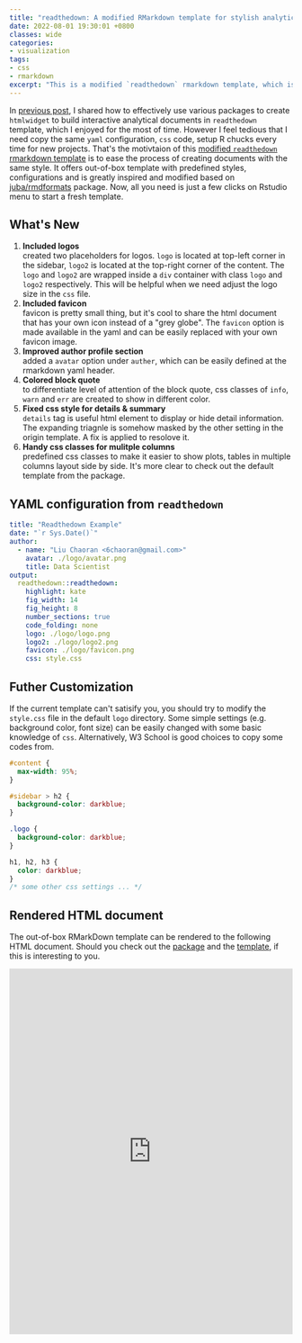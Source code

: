 ```yaml
---
title: "readthedown: A modified RMarkdown template for stylish analytical documents"
date: 2022-08-01 19:30:01 +0800
classes: wide
categories:
- visualization
tags:
- css
- rmarkdown
excerpt: "This is a modified `readthedown` rmarkdown template, which is greatly inspired and modified based on [juba/rmdformats](https://github.com/juba/rmdformats) package. `readthedown` offer a similar [sphnix](https://www.sphinx-doc.org/en/master/) style, which is commmonly used in various python package documentations. I personally very much like the `readthedown` style and hence dive a little bit on the source code to figure out ways to make it easier for further customization."
---
```


In <a href="/visualization/tips-of-drafting-r-markdown-document/" target="_blank">previous post</a>, I shared how to effectively use various packages to create `htmlwidget` to build interactive analytical documents in `readthedown` template, which I enjoyed for the most of time. However I feel tedious that I need copy the same `yaml` configuration, `css` code, setup R chucks every time for new projects. That's the motivtaion of this [modified `readthedown` rmarkdown template](https://github.com/6chaoran/readthedown) is to ease the process of creating documents with the same style. It offers out-of-box template with predefined styles, configurations and is greatly inspired and modified based on [juba/rmdformats](https://github.com/juba/rmdformats) package. Now, all you need is just a few clicks on Rstudio menu to start a fresh template.

## What's New

1. __Included logos__   
created two placeholders for logos. `logo` is located at top-left corner in the sidebar, `logo2` is located at the top-right corner of the content. The `logo` and `logo2` are wrapped inside a `div` container with class `logo` and `logo2` respectively. This will be helpful when we need adjust the logo size in the `css` file.
2. __Included favicon__   
favicon is pretty small thing, but it's cool to share the html document that has your own icon instead of a "grey globe". The `favicon` option is made available in the yaml and can be easily replaced with your own favicon image.
3. __Improved author profile section__   
added a `avatar` option under `auther`, which can be easily defined at the rmarkdown yaml header.
4. __Colored block quote__    
to differentiate level of attention of the block quote, css classes of `info`, `warn` and `err` are created to show in different color.  
5. __Fixed css style for details & summary__   
`details` tag is useful html element to display or hide detail information. The expanding triagnle is somehow masked by the other setting in the origin template. A fix is applied to resolove it.
6. __Handy css classes for mulitple columns__   
predefined css classes to make it easier to show plots, tables in multiple columns layout side by side. It's more clear to check out the default template from the package.


## YAML configuration from `readthedown`

```yaml
title: "Readthedown Example"
date: "`r Sys.Date()`"
author: 
  - name: "Liu Chaoran <6chaoran@gmail.com>"
    avatar: ./logo/avatar.png
    title: Data Scientist
output:
  readthedown::readthedown:
    highlight: kate
    fig_width: 14
    fig_height: 8
    number_sections: true
    code_folding: none
    logo: ./logo/logo.png
    logo2: ./logo/logo2.png
    favicon: ./logo/favicon.png
    css: style.css
```

## Futher Customization

If the current template can't satisify you, you should try to modify the `style.css` file in the default `logo` directory. Some simple settings (e.g. background color, font size) can be easily changed with some basic knowledge of `css`. Alternatively, W3 School is good choices to copy some codes from.

```css
#content {
  max-width: 95%;
}

#sidebar > h2 {
  background-color: darkblue;
}

.logo {
  background-color: darkblue;
}

h1, h2, h3 {
  color: darkblue;
}
/* some other css settings ... */
```


## Rendered HTML document

The out-of-box RMarkDown template can be rendered to the following HTML document. Should you check out the [package](https://github.com/6chaoran/readthedown) and the [template](https://github.com/6chaoran/readthedown/blob/master/inst/rmarkdown/templates/readthedown/skeleton/skeleton.Rmd), if this is interesting to you.

<iframe src="https://6chaoran.github.io/assets/document/readthedown-template.html" 
  allowfullscreen = true width="100%" height="650" style="border:none;"></iframe>

